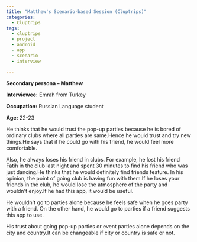 ```yaml
---
title: "Matthew's Scenario-based Session (Cluptrips)"
categories:
  - Cluptrips
tags:
  - cluptrips
  - project
  - android
  - app
  - scenario
  - interview

---
```


**Secondary persona – Matthew**


**Interviewee:** Emrah from Turkey

**Occupation:** Russian Language student

**Age:** 22-23

He thinks that he would trust the pop-up parties because he is bored of ordinary clubs where all parties are same.Hence he would trust and try new things.He says that if he could go with his friend, he would feel more comfortable.

Also, he always loses his friend in clubs. For example, he lost his friend Fatih in the club last night and spent 30 minutes to find his friend who was just dancing.He thinks that he would definitely find friends feature. In his opinion, the point of going club is having fun with them.If he loses your friends in the club, he would lose the atmosphere of the party and wouldn't enjoy.If he had this app, it would be useful.

He wouldn't go to parties alone because he feels safe when he goes party with a friend. On the other hand, he would go to parties if a friend suggests this app to use.

His trust about going pop-up parties or event parties alone depends on the city and country.It can be changeable if city or country is safe or not.
